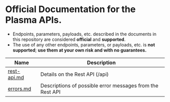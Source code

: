 # Official Documentation for the Plasma APIs.
* Endpoints, parameters, payloads, etc. described in the documents in this repository are considered **official** and **supported**.
* The use of any other endpoints, parameters, or payloads, etc. is **not supported**; **use them at your own risk and with no guarantees.**

Name | Description
------------ | ------------ 
[rest-api.md](./rest-api.md) | Details on the Rest API (/api)
[errors.md](./errors.md) | Descriptions of possible error messages from the Rest API

